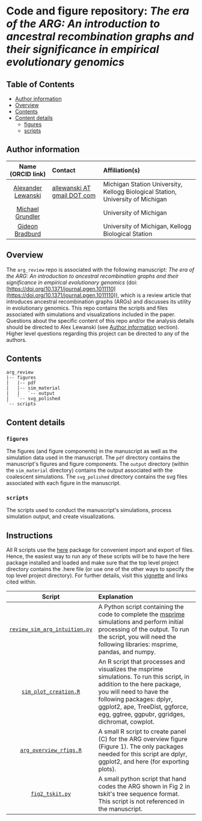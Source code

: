 # Code and figure repository: *The era of the ARG: An introduction to ancestral recombination graphs and their significance in empirical evolutionary genomics*

## Table of Contents
- [Author information](#author-information)
- [Overview](#overview)
- [Contents](#contents)
- [Content details](#content-details)
  - [figures](#figures)
  - [scripts](#scripts)

## Author information

Name (ORCID link)| Contact | Affiliation(s)
:-----:|:-----|:-----
[Alexander Lewanski](https://orcid.org/0000-0001-5843-0837) | [allewanski AT gmail DOT com](mailto:allewanski@gmail.com)|Michigan Station University, Kellogg Biological Station, University of Michigan
[Michael Grundler](https://orcid.org/0000-0003-0729-6687) | |University of Michigan
[Gideon Bradburd](https://orcid.org/0000-0001-8009-0154) | |University of Michigan, Kellogg Biological Station

## Overview
The `arg_review` repo is associated with the following manuscript: *The era of the ARG: An introduction to ancestral recombination graphs and their significance in empirical evolutionary genomics* (doi: [https://doi.org/10.1371/journal.pgen.1011110](https://doi.org/10.1371/journal.pgen.1011110)), which is a review article that introduces ancestral recombination graphs (ARGs) and discusses its utility in evolutionary genomics. This repo contains the scripts and files associated with simulations and visualizations included in the paper. Questions about the specific content of this repo and/or the analysis details should be directed to Alex Lewanski (see [Author information](#author-information) section). Higher level questions regarding this project can be directed to any of the authors.

## Contents
```
arg_review
|-- figures
|   |-- pdf
|   |-- sim_material
|   |   `-- output
|   `-- svg_polished
`-- scripts
```

## Content details
### `figures`
The figures (and figure components) in the manuscript as well as the simulation data used in the manuscript. The `pdf` directory contains the manuscript's figures and figure components. The `output` directory (within the `sim_material` directory) contains the output associated with the coalescent simulations. The `svg_polished` directory contains the svg files associated with each figure in the manuscript.

### `scripts`
The scripts used to conduct the manuscript's simulations, process simulation output, and create visualizations.


## Instructions
All R scripts use the [here](https://here.r-lib.org) package for convenient import and export of files. Hence, the easiest way to run any of these scripts will be to have the here package installed and loaded and make sure that the top level project directory contains the .here file (or use one of the other ways to specify the top level project directory). For further details, visit this [vignette](https://cran.r-project.org/web/packages/here/vignettes/here.html) and links cited within.

Script| Explanation
:-----:|:-----
[`review_sim_arg_intuition.py`](./scripts/review_sim_arg_intuition.py)|A Python script containing the code to complete the [msprime](https://tskit.dev/msprime/docs/stable/intro.html) simulations and perform initial processing of the output. To run the script, you will need the following libraries: msprime, pandas, and numpy.
[`sim_plot_creation.R`](./scripts/sim_plot_creation.R)|An R script that processes and visualizes the msprime simulations. To run this script, in addition to the here package, you will need to have the following packages: dplyr, ggplot2, ape, TreeDist, ggforce, egg, ggtree, ggpubr, ggridges, dichromat, cowplot. 
[`arg_overview_rfigs.R`](./scripts/arg_overview_rfigs.R)|A small R script to create panel (C) for the ARG overview figure (Figure 1). The only packages needed for this script are dplyr, ggplot2, and here (for exporting plots).
[`fig2_tskit.py`](./scripts/fig2_tskit.py)|A small python script that hand codes the ARG shown in Fig 2 in tskit's tree sequence format. This script is not referenced in the manuscript.
